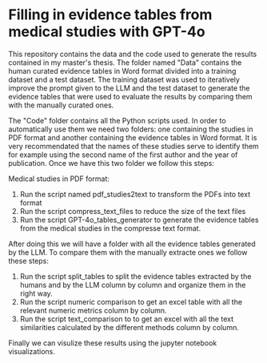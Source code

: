 # Filling in evidence tables from medical studies with GPT-4o

This repository contains the data and the code used to generate the results contained in my master's thesis. The folder named "Data" contains the human curated evidence tables in Word format divided into a training dataset and a test dataset. The training dataset was used to iteratively improve the prompt given to the LLM and the test dataset to generate the evidence tables that were used to evaluate the results by comparing them with the manually curated ones.

The "Code" folder contains all the Python scripts used. In order to automatically use them we need two folders: one containing the studies in PDF format and another containing the evidence tables in Word format. It is very recommendated that the names of these studies serve to identify them for example using the second name of the first author and the year of publication. Once we have this two folder we follow this steps:

Medical studies in PDF format:
  1. Run the script named pdf_studies2text to transform the PDFs into text format
  2. Run the script compress_text_files to reduce the size of the text files
  3. Run the script GPT-4o_tables_generator to generate the evidence tables from the medical studies in the compresse text format.

After doing this we will have a folder with all the evidence tables generated by the LLM. To compare them with the manually extracte ones we follow these steps:
  1. Run the script split_tables to split the evidence tables extracted by the humans and by the LLM column by column and organize them in the right way.
  2. Run the script numeric comparison to get an excel table with all the relevant numeric metrics column by column.
  3. Run the script text_comparison to  to get an excel with all the text similarities calculated by the different methods column by column.

Finally we can visulize these results using the jupyter notebook visualizations.
